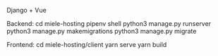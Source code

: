 Django + Vue

Backend:
cd miele-hosting
pipenv shell
python3 manage.py runserver
python3 manage.py makemigrations
python3 manage.py migrate

Frontend:
cd miele-hosting/client
yarn serve
yarn build
